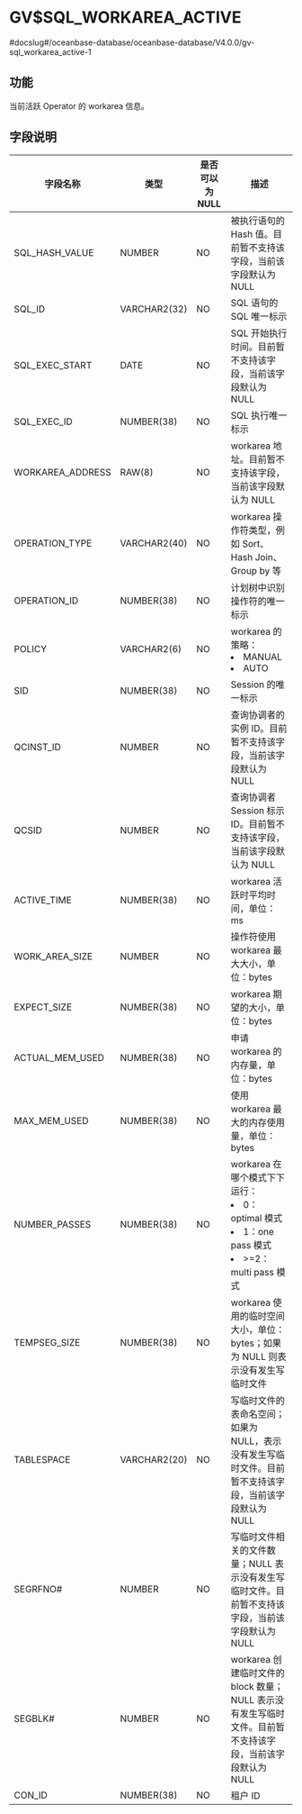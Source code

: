 GV$SQL_WORKAREA_ACTIVE 
===========================================
#docslug#/oceanbase-database/oceanbase-database/V4.0.0/gv-sql_workarea_active-1


**功能** 
---------------------------

当前活跃 Operator 的 workarea 信息。

**字段说明** 
-----------------------------



|     **字段名称**     |    **类型**    | **是否可以为 NULL** |                                                                                                       **描述**                                                                                                       |
|------------------|--------------|----------------|--------------------------------------------------------------------------------------------------------------------------------------------------------------------------------------------------------------------|
| SQL_HASH_VALUE   | NUMBER       | NO             | 被执行语句的 Hash 值。目前暂不支持该字段，当前该字段默认为 NULL                                                                                                                                                                              |
| SQL_ID           | VARCHAR2(32) | NO             | SQL 语句的 SQL 唯一标示                                                                                                                                                                                                   |
| SQL_EXEC_START   | DATE         | NO             | SQL 开始执行时间。目前暂不支持该字段，当前该字段默认为 NULL                                                                                                                                                                                 |
| SQL_EXEC_ID      | NUMBER(38)   | NO             | SQL 执行唯一标示                                                                                                                                                                                                         |
| WORKAREA_ADDRESS | RAW(8)       | NO             | workarea 地址。目前暂不支持该字段，当前该字段默认为 NULL                                                                                                                                                                                |
| OPERATION_TYPE   | VARCHAR2(40) | NO             | workarea 操作符类型，例如 Sort、Hash Join、Group by 等                                                                                                                                                                        |
| OPERATION_ID     | NUMBER(38)   | NO             | 计划树中识别操作符的唯一标示                                                                                                                                                                                                     |
| POLICY           | VARCHAR2(6)  | NO             | workarea 的策略： <li> MANUAL   <li> AUTO                                                                                 |
| SID              | NUMBER(38)   | NO             | Session 的唯一标示                                                                                                                                                                                                      |
| QCINST_ID        | NUMBER       | NO             | 查询协调者的实例 ID。目前暂不支持该字段，当前该字段默认为 NULL                                                                                                                                                                                |
| QCSID            | NUMBER       | NO             | 查询协调者 Session 标示 ID。目前暂不支持该字段，当前该字段默认为 NULL                                                                                                                                                                        |
| ACTIVE_TIME      | NUMBER(38)   | NO             | workarea 活跃时平均时间，单位：ms                                                                                                                                                                                             |
| WORK_AREA_SIZE   | NUMBER       | NO             | 操作符使用 workarea 最大大小，单位：bytes                                                                                                                                                                                       |
| EXPECT_SIZE      | NUMBER(38)   | NO             | workarea 期望的大小，单位：bytes                                                                                                                                                                                            |
| ACTUAL_MEM_USED  | NUMBER(38)   | NO             | 申请 workarea 的内存量，单位：bytes                                                                                                                                                                                          |
| MAX_MEM_USED     | NUMBER(38)   | NO             | 使用 workarea 最大的内存使用量，单位：bytes                                                                                                                                                                                      |
| NUMBER_PASSES    | NUMBER(38)   | NO             | workarea 在哪个模式下下运行： <li> 0：optimal 模式   <li> 1：one pass 模式   <li> \>=2：multi pass 模式    |
| TEMPSEG_SIZE     | NUMBER(38)   | NO             | workarea 使用的临时空间大小，单位：bytes；如果为 NULL  则表示没有发生写临时文件                                                                                                                                                                 |
| TABLESPACE       | VARCHAR2(20) | NO             | 写临时文件的表命名空间；如果为 NULL，表示没有发生写临时文件。目前暂不支持该字段，当前该字段默认为 NULL                                                                                                                                                           |
| SEGRFNO#         | NUMBER       | NO             | 写临时文件相关的文件数量；NULL 表示没有发生写临时文件。目前暂不支持该字段，当前该字段默认为 NULL                                                                                                                                                              |
| SEGBLK#          | NUMBER       | NO             | workarea 创建临时文件的 block 数量；NULL 表示没有发生写临时文件。目前暂不支持该字段，当前该字段默认为 NULL                                                                                                                                                 |
| CON_ID           | NUMBER(38)   | NO             | 租户 ID                                                                                                                                                                                                              |



